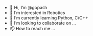 - 👋 Hi, I’m @gopash
- 👀 I’m interested in Robotics
- 🌱 I’m currently learning Python, C/C++
- 💞️ I’m looking to collaborate on ...
- 📫 How to reach me ...

<!---
gopash/gopash is a ✨ special ✨ repository because its `README.md` (this file) appears on your GitHub profile.
You can click the Preview link to take a look at your changes.
--->
